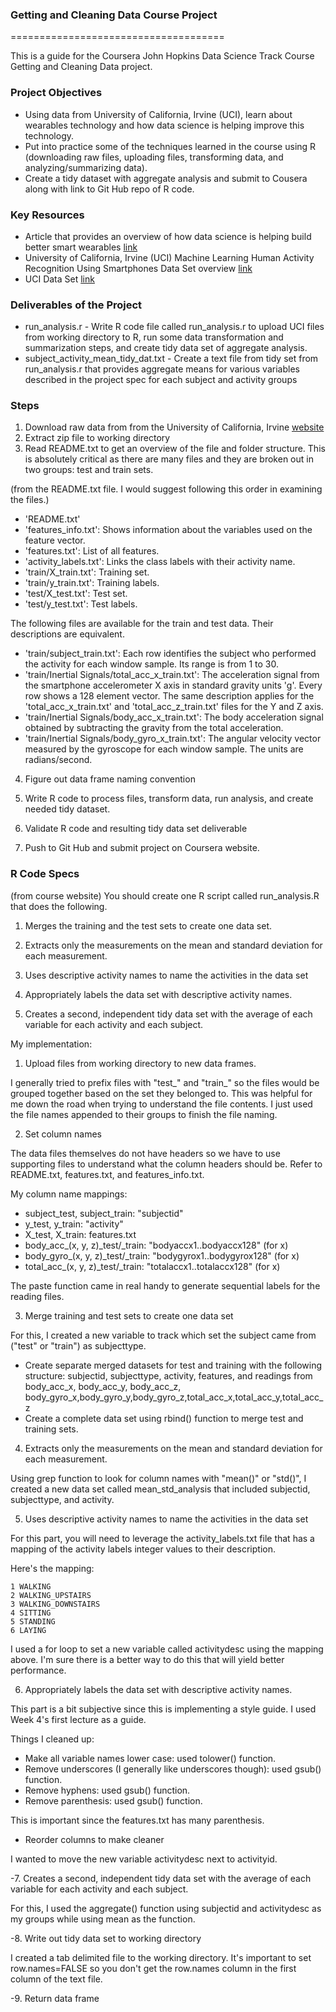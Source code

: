 ### Getting and Cleaning Data Course Project

=====================================

This is a guide for the Coursera John Hopkins Data Science Track Course Getting and Cleaning Data project.  


### Project Objectives

* Using data from University of California, Irvine (UCI), learn about wearables technology and how data science is helping improve this technology.
* Put into practice some of the techniques learned in the course using R (downloading raw files, uploading files, transforming data, and analyzing/summarizing data).
* Create a tidy dataset with aggregate analysis and submit to Cousera along with link to Git Hub repo of R code.


### Key Resources

* Article that provides an overview of how data science is helping build better smart wearables [link](http://www.insideactivitytracking.com/data-science-activity-tracking-and-the-battle-for-the-worlds-top-sports-brand/)
* University of California, Irvine (UCI) Machine Learning Human Activity Recognition Using Smartphones Data Set overview [link](http://archive.ics.uci.edu/ml/datasets/Human+Activity+Recognition+Using+Smartphones)
* UCI Data Set [link](https://d396qusza40orc.cloudfront.net/getdata%2Fprojectfiles%2FUCI%20HAR%20Dataset.zip)


### Deliverables of the Project

* run_analysis.r - Write R code file called run_analysis.r to upload UCI files from working directory to R, run some data transformation and summarization steps, and create tidy data set of aggregate analysis. 
* subject_activity_mean_tidy_dat.txt - Create a text file from tidy set from run_analysis.r that provides aggregate means for various variables described in the project spec for each subject and activity groups


### Steps

1. Download raw data from from the University of California, Irvine [website](http://archive.ics.uci.edu/ml/datasets/Human+Activity+Recognition+Using+Smartphones)
2. Extract zip file to working directory
3. Read README.txt to get an overview of the file and folder structure.  This is absolutely critical as there are many files and they are broken out in two groups: test and train sets.

(from the README.txt file.  I would suggest following this order in examining the files.)
* 'README.txt'
* 'features_info.txt': Shows information about the variables used on the feature vector.
* 'features.txt': List of all features.
* 'activity_labels.txt': Links the class labels with their activity name.
* 'train/X_train.txt': Training set.
* 'train/y_train.txt': Training labels.
* 'test/X_test.txt': Test set.
* 'test/y_test.txt': Test labels.

The following files are available for the train and test data. Their descriptions are equivalent. 

* 'train/subject_train.txt': Each row identifies the subject who performed the activity for each window sample. Its range is from 1 to 30. 
* 'train/Inertial Signals/total_acc_x_train.txt': The acceleration signal from the smartphone accelerometer X axis in standard gravity units 'g'. Every row shows a 128 element vector. The same description applies for the 'total_acc_x_train.txt' and 'total_acc_z_train.txt' files for the Y and Z axis. 
* 'train/Inertial Signals/body_acc_x_train.txt': The body acceleration signal obtained by subtracting the gravity from the total acceleration. 
* 'train/Inertial Signals/body_gyro_x_train.txt': The angular velocity vector measured by the gyroscope for each window sample. The units are radians/second. 

 4. Figure out data frame naming convention

 5. Write R code to process files, transform data, run analysis, and create needed tidy dataset.

 6. Validate R code and resulting tidy data set deliverable

 7. Push to Git Hub and submit project on Coursera website.


### R Code Specs

(from course website)
You should create one R script called run_analysis.R that does the following. 

1. Merges the training and the test sets to create one data set.

2. Extracts only the measurements on the mean and standard deviation for each measurement. 

3. Uses descriptive activity names to name the activities in the data set

4. Appropriately labels the data set with descriptive activity names. 

5. Creates a second, independent tidy data set with the average of each variable for each activity and each subject. 

My implementation:

 1. Upload files from working directory to new data frames.

I generally tried to prefix files with "test_" and "train_" so the files would be grouped together based on the set they belonged to.  This was helpful for me down the road when trying to understand the file contents.  I just used the file names appended to their groups to finish the file naming.

 2. Set column names

The data files themselves do not have headers so we have to use supporting files to understand what the column headers should be.  Refer to README.txt, features.txt, and features_info.txt.

My column name mappings:
* subject_test, subject_train: "subjectid"
* y_test, y_train: "activity"
* X_test, X_train: features.txt
* body_acc_(x, y, z)_test/_train: "bodyaccx1..bodyaccx128" (for x)
* body_gyro_(x, y, z)_test/_train: "bodygyrox1..bodygyrox128" (for x)
* total_acc_(x, y, z)_test/_train: "totalaccx1..totalaccx128" (for x)

The paste function came in real handy to generate sequential labels for the reading files.

 3. Merge training and test sets to create one data set

For this, I created a new variable to track which set the subject came from ("test" or "train") as subjecttype.

* Create separate merged datasets for test and training with the following structure: subjectid, subjecttype, activity, features, and readings from body_acc_x, body_acc_y, body_acc_z, body_gyro_x,body_gyro_y,body_gyro_z,total_acc_x,total_acc_y,total_acc_z
* Create a complete data set using rbind() function to merge test and training sets.

 4. Extracts only the measurements on the mean and standard deviation for each measurement. 

Using grep function to look for column names with "mean()" or "std()", I created a new data set called mean_std_analysis that included subjectid, subjecttype, and activity.

 5. Uses descriptive activity names to name the activities in the data set

For this part, you will need to leverage the activity_labels.txt file that has a mapping of the activity labels integer values to their description.

Here's the mapping:

	1 WALKING
	2 WALKING_UPSTAIRS
	3 WALKING_DOWNSTAIRS
	4 SITTING
	5 STANDING
	6 LAYING

I used a for loop to set a new variable called activitydesc using the mapping above.  I'm sure there is a better way to do this that will yield better performance.

 6.  Appropriately labels the data set with descriptive activity names. 

This part is a bit subjective since this is implementing a style guide.  I used Week 4's first lecture as a guide.

Things I cleaned up:

* Make all variable names lower case: used tolower() function.
* Remove underscores (I generally like underscores though): used gsub() function.
* Remove hyphens: used gsub() function.
* Remove parenthesis: used gsub() function.

This is important since the features.txt has many parenthesis.

* Reorder columns to make cleaner

I wanted to move the new variable activitydesc next to activityid.

-7. Creates a second, independent tidy data set with the average of each variable for each activity and each subject. 

For this, I used the aggregate() function using subjectid and activitydesc as my groups while using mean as the function.

-8. Write out tidy data set to working directory

I created a tab delimited file to the working directory.  It's important to set row.names=FALSE so you don't get the row.names column in the first column of the text file.

-9. Return data frame 

